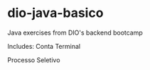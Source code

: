 # dio-java-basico
Java exercises from DIO's backend bootcamp

Includes:
Conta Terminal

Processo Seletivo
